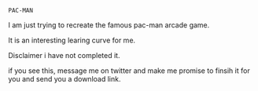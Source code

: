 ``
PAC-MAN 
``





I am just trying to recreate the famous pac-man arcade game.

It is an interesting learing curve for me.

Disclaimer i have not completed it.

if you see this, message me on twitter and make me promise to finsih it for you and send you a download link.
